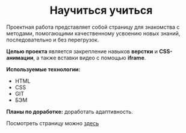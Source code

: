 <h1 align="center">Научиться учиться</h1>

Проектная работа представляет собой страницу для знакомства с методами, помогающими качественному усвоению новых знаний, последовательно и без перегрузок.

**Целью проекта** является закрепление навыков **верстки** и **CSS-aнимации**, а также вставки видео с помощью **iframe**. 

**Используемые технологии:**
- HTML
- CSS 
- GIT
- БЭМ

**Планы по доработке:**
доработать адаптивность.

Посмотреть страницу можно [здесь](https://uliakarpova.github.io/how-to-learn/)
